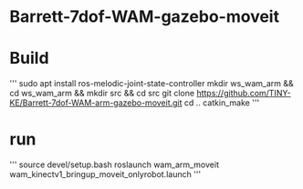 # Barrett-7dof-WAM-gazebo-moveit

# Build
'''
sudo apt install ros-melodic-joint-state-controller
mkdir ws_wam_arm  && cd ws_wam_arm && mkdir src &&  cd src
git clone https://github.com/TINY-KE/Barrett-7dof-WAM-arm-gazebo-moveit.git
cd ..
catkin_make
'''

# run
'''
source devel/setup.bash 
roslaunch    wam_arm_moveit    wam_kinectv1_bringup_moveit_onlyrobot.launch 
'''
